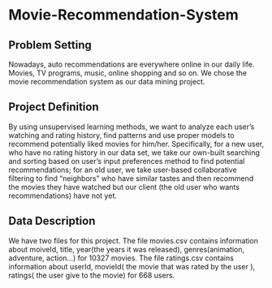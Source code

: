 # Movie-Recommendation-System

## Problem Setting
Nowadays, auto recommendations are everywhere online in our daily life. Movies, TV programs, music, online shopping and so on.
We chose the movie recommendation system as our data mining project.

## Project Definition
By using unsupervised learning methods, we want to analyze each user’s watching and rating history, 
find patterns and use proper models to recommend potentially liked movies for him/her. Specifically, 
for a new user, who have no rating history in our data set, we take our own-built searching and sorting based on user’s input preferences method to find potential recommendations;
for an old user, we take user-based collaborative filtering to find “neighbors” who have similar tastes and then recommend the movies they have watched but our client (the old user who wants recommendations) have not yet.


## Data Description
We have two files for this project.
The file movies.csv contains information about moiveId, title, year(the years it was released), genres(animation, adventure, action...) for 10327 movies.
The file ratings.csv contains information about userId, movieId( the movie that was rated by the user ), ratings( the user give to the movie) for 668 users.
